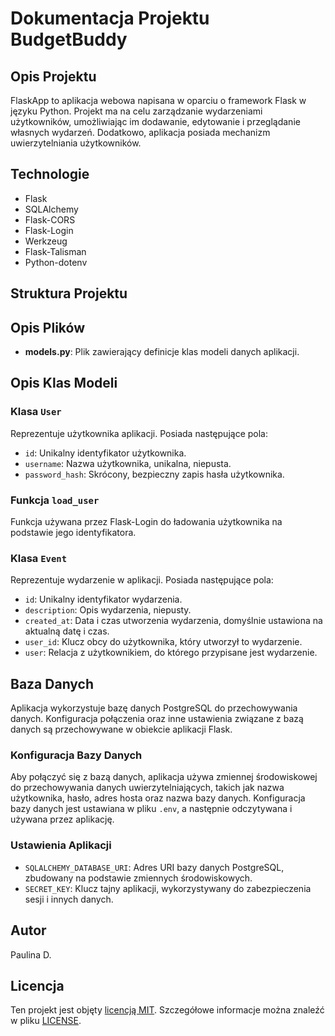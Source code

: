 # Dokumentacja Projektu BudgetBuddy 

## Opis Projektu

FlaskApp to aplikacja webowa napisana w oparciu o framework Flask w języku Python. Projekt ma na celu zarządzanie wydarzeniami użytkowników, umożliwiając im dodawanie, edytowanie i przeglądanie własnych wydarzeń. Dodatkowo, aplikacja posiada mechanizm uwierzytelniania użytkowników.

## Technologie

- Flask
- SQLAlchemy
- Flask-CORS
- Flask-Login
- Werkzeug
- Flask-Talisman
- Python-dotenv

## Struktura Projektu


## Opis Plików

- **models.py**: Plik zawierający definicje klas modeli danych aplikacji.

## Opis Klas Modeli

### Klasa `User`

Reprezentuje użytkownika aplikacji. Posiada następujące pola:
- `id`: Unikalny identyfikator użytkownika.
- `username`: Nazwa użytkownika, unikalna, niepusta.
- `password_hash`: Skrócony, bezpieczny zapis hasła użytkownika.

### Funkcja `load_user`

Funkcja używana przez Flask-Login do ładowania użytkownika na podstawie jego identyfikatora. 

### Klasa `Event`

Reprezentuje wydarzenie w aplikacji. Posiada następujące pola:
- `id`: Unikalny identyfikator wydarzenia.
- `description`: Opis wydarzenia, niepusty.
- `created_at`: Data i czas utworzenia wydarzenia, domyślnie ustawiona na aktualną datę i czas.
- `user_id`: Klucz obcy do użytkownika, który utworzył to wydarzenie.
- `user`: Relacja z użytkownikiem, do którego przypisane jest wydarzenie.

## Baza Danych

Aplikacja wykorzystuje bazę danych PostgreSQL do przechowywania danych. Konfiguracja połączenia oraz inne ustawienia związane z bazą danych są przechowywane w obiekcie aplikacji Flask.

### Konfiguracja Bazy Danych

Aby połączyć się z bazą danych, aplikacja używa zmiennej środowiskowej do przechowywania danych uwierzytelniających, takich jak nazwa użytkownika, hasło, adres hosta oraz nazwa bazy danych. Konfiguracja bazy danych jest ustawiana w pliku `.env`, a następnie odczytywana i używana przez aplikację.

### Ustawienia Aplikacji

- `SQLALCHEMY_DATABASE_URI`: Adres URI bazy danych PostgreSQL, zbudowany na podstawie zmiennych środowiskowych.
- `SECRET_KEY`: Klucz tajny aplikacji, wykorzystywany do zabezpieczenia sesji i innych danych.

## Autor 
Paulina D. 

## Licencja

Ten projekt jest objęty [licencją MIT](https://couto.mit-license.org/). Szczegółowe informacje można znaleźć w pliku [LICENSE](LICENSE).



